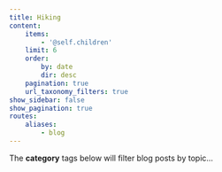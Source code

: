 ```yaml
---
title: Hiking
content:
    items:
        - '@self.children'
    limit: 6
    order:
        by: date
        dir: desc
    pagination: true
    url_taxonomy_filters: true
show_sidebar: false
show_pagination: true
routes:
    aliases:
        - blog
---
```


The **category** tags below will filter blog posts by topic...